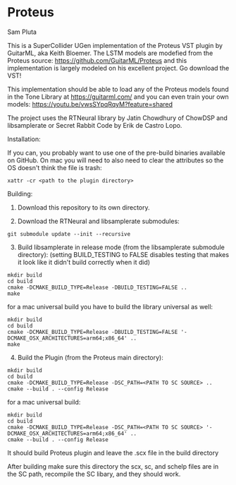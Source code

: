 # Proteus
Sam Pluta

This is a SuperCollider UGen implementation of the Proteus VST plugin by GuitarML, aka Keith Bloemer. The LSTM models are modefied from the Proteus source: https://github.com/GuitarML/Proteus and this implementation is largely modeled on his excellent project. Go download the VST!

This implementation should be able to load any of the Proteus models found in the Tone Library at https://guitarml.com/ and you can even train your own models: https://youtu.be/vwsSYpqRqyM?feature=shared

The project uses the RTNeural library by Jatin Chowdhury of ChowDSP and libsamplerate or Secret Rabbit Code by Erik de Castro Lopo.

Installation:

If you can, you probably want to use one of the pre-build binaries available on GitHub. On mac you will need to also need to clear the attributes so the OS doesn't think the file is trash:

```
xattr -cr <path to the plugin directory>
```

Building:

1. Download this repository to its own directory.

2. Download the RTNeural and libsamplerate submodules:
```
git submodule update --init --recursive
```

3. Build libsamplerate in release mode (from the libsamplerate submodule directory):
(setting BUILD_TESTING to FALSE disables testing that makes it look like it didn't build correctly when it did)
```
mkdir build
cd build
cmake -DCMAKE_BUILD_TYPE=Release -DBUILD_TESTING=FALSE ..
make
```

for a mac universal build you have to build the library universal as well:
```
mkdir build
cd build
cmake -DCMAKE_BUILD_TYPE=Release -DBUILD_TESTING=FALSE '-DCMAKE_OSX_ARCHITECTURES=arm64;x86_64' ..
make
```


4. Build the Plugin (from the Proteus main directory):
```
mkdir build
cd build
cmake -DCMAKE_BUILD_TYPE=Release -DSC_PATH=<PATH TO SC SOURCE> ..
cmake --build . --config Release
```

for a mac universal build:
```
mkdir build
cd build
cmake -DCMAKE_BUILD_TYPE=Release -DSC_PATH=<PATH TO SC SOURCE> '-DCMAKE_OSX_ARCHITECTURES=arm64;x86_64' ..
cmake --build . --config Release
```



It should build Proteus plugin and leave the .scx file in the build directory

After building make sure this directory the scx, sc, and schelp files are in the SC path, recompile the SC libary, and they should work. 

